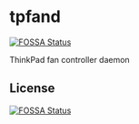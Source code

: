 # tpfand
[![FOSSA Status](https://app.fossa.io/api/projects/git%2Bgithub.com%2FStefanNyman%2Ftpfand.svg?type=shield)](https://app.fossa.io/projects/git%2Bgithub.com%2FStefanNyman%2Ftpfand?ref=badge_shield)

ThinkPad fan controller daemon


## License
[![FOSSA Status](https://app.fossa.io/api/projects/git%2Bgithub.com%2FStefanNyman%2Ftpfand.svg?type=large)](https://app.fossa.io/projects/git%2Bgithub.com%2FStefanNyman%2Ftpfand?ref=badge_large)